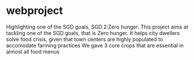 # webproject
Highlighting one of the SGD goals, SGD 2:Zero hunger.
This project aims at tackling one of the SGD goals, that is Zero hunger. 
It helps city dwellers solve food crisis, given that town centers are highly populated to accomodate farming practices 
We gave 3 core crops that are essential in almost all food menus 
